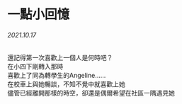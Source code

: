 # 一點小回憶  
###### 2021.10.17
還記得第一次喜歡上一個人是何時吧？  
在小四下剛轉入那時  
喜歡上了同為轉學生的Angeline......  
在校車上與她暢談，不知不覺中就喜歡上她    
儘管已經離開那樣的時空，卻還是偶爾希望在社區一隅遇見她  
